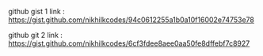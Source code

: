github gist 1 link : https://gist.github.com/nikhilkcodes/94c0612255a1b0a10f16002e74753e78

github git 2 link : https://gist.github.com/nikhilkcodes/6cf3fdee8aee0aa50fe8dffebf7c8927